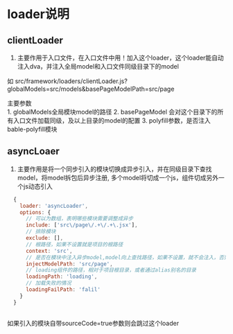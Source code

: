 # loader说明


## clientLoader

1. 主要作用于入口文件，在入口文件中用！加入这个loader，这个loader能自动注入dva，并注入全局model和入口文件同级目录下的model

  如 src/framework/loaders/clientLoader.js?globalModels=src/models&basePageModelPath=src/page
  
  主要参数  
    1. globalModels全局模块model的路径
    2. basePageModel 会对这个目录下的所有入口文件加载同级，及以上目录的model的配置
    3. polyfill参数，是否注入bable-polyfill模块



## asyncLoaer
1. 主要作用是将一个同步引入的模块切换成异步引入，并在同级目录下查找model，将model拆包后异步注册, 多个model将切成一个js，组件切成另外一个js动态引入

``` javascript
  {
    loader: 'asyncLoader',
    options: {
      // 可以为数组，表明哪些模块需要调整成异步
      include: ['src\/page\/.+\/.+\.jsx'],
      // 排除模块
      exclude: [],
      // 根路径，如果不设置就是项目的根路径
      context: 'src',
      // 是否在模块中注入异步model,model向上查找路径，如果不设置，就不会注入，否则会自动向上查找model并异步注入,目录相对于项目根目录
      injectModelPath: 'src/page',
      // loading组件的路径，相对于项目根目录，或者通过alias别名的目录
      loadingPath: 'loading',
      // 加载失败的情况
      loadingFailPath: 'falil'
    }
  }
  
``` 
  如果引入的模块自带sourceCode=true参数则会跳过这个loader
